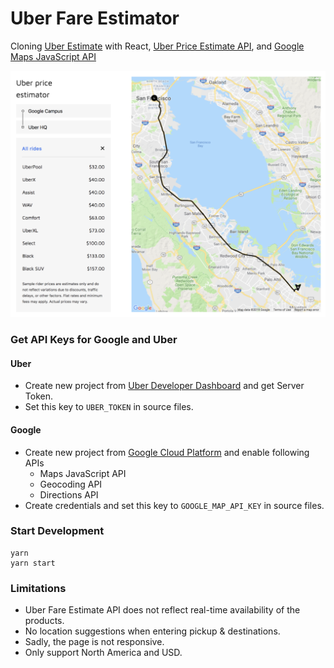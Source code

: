 # Uber Fare Estimator
Cloning [Uber Estimate](https://www.uber.com/us/en/price-estimate/) with React, [Uber Price Estimate API](https://developer.uber.com/docs/riders/references/api/v1.2/estimates-price-get), and [Google Maps JavaScript API](https://developers.google.com/maps/documentation/javascript/tutorial)

![Screenshot](src/images/screenshot.png)

### Get API Keys for Google and Uber
#### Uber
- Create new project from [Uber Developer Dashboard](https://developer.uber.com/dashboard/) and get Server Token.
- Set this key to `UBER_TOKEN` in source files.
#### Google
- Create new project from [Google Cloud Platform](https://console.cloud.google.com) and enable following APIs
  - Maps JavaScript API
  - Geocoding API
  - Directions API
- Create credentials and set this key to `GOOGLE_MAP_API_KEY` in source files.

### Start Development
```
yarn
yarn start
```

### Limitations
- Uber Fare Estimate API does not reflect real-time availability of the products.
- No location suggestions when entering pickup & destinations.
- Sadly, the page is not responsive.
- Only support North America and USD.
